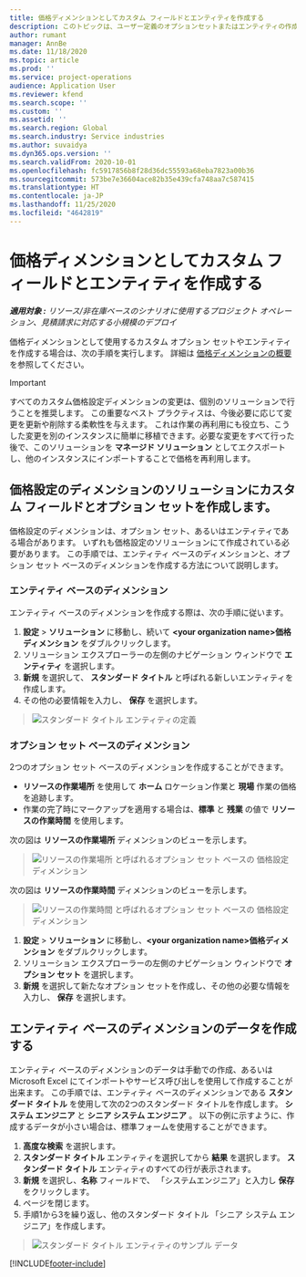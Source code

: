 ```yaml
---
title: 価格ディメンションとしてカスタム フィールドとエンティティを作成する
description: このトピックは、ユーザー定義のオプションセットまたはエンティティの作成方法について説明します。
author: rumant
manager: AnnBe
ms.date: 11/18/2020
ms.topic: article
ms.prod: ''
ms.service: project-operations
audience: Application User
ms.reviewer: kfend
ms.search.scope: ''
ms.custom: ''
ms.assetid: ''
ms.search.region: Global
ms.search.industry: Service industries
ms.author: suvaidya
ms.dyn365.ops.version: ''
ms.search.validFrom: 2020-10-01
ms.openlocfilehash: fc5917856b8f28d36dc55593a68eba7823a00b36
ms.sourcegitcommit: 573be7e36604ace82b35e439cfa748aa7c587415
ms.translationtype: HT
ms.contentlocale: ja-JP
ms.lasthandoff: 11/25/2020
ms.locfileid: "4642819"
---
```

# <a name="create-custom-fields-and-entities-as-pricing-dimensions"></a>価格ディメンションとしてカスタム フィールドとエンティティを作成する

_**適用対象 :** リソース/非在庫ベースのシナリオに使用するプロジェクト オペレーション、見積請求に対応する小規模のデプロイ_

価格ディメンションとして使用するカスタム オプション セットやエンティティを作成する場合は、次の手順を実行します。 詳細は [価格ディメンションの概要](pricing-dimensions-overview.md) を参照してください。  

> [!IMPORTANT]
> すべてのカスタム価格設定ディメンションの変更は、個別のソリューションで行うことを推奨します。 この重要なベスト プラクティスは、今後必要に応じて変更を更新や削除する柔軟性を与えます。 これは作業の再利用にも役立ち、こうした変更を別のインスタンスに簡単に移植できます。必要な変更をすべて行った後で、このソリューションを **マネージド ソリューション** としてエクスポートし、他のインスタンスにインポートすることで価格を再利用します。

  
## <a name="create-custom-fields-and-option-sets-in-the-pricing-dimension-solution"></a>価格設定のディメンションのソリューションにカスタム フィールドとオプション セットを作成します。

価格設定のディメンションは、オプション セット、あるいはエンティティである場合があります。 いずれも価格設定のソリューションにて作成されている必要があります。 この手順では、エンティティ ベースのディメンションと、オプション セット ベースのディメンションを作成する方法について説明します。

### <a name="entity-based-dimensions"></a>エンティティ ベースのディメンション
エンティティ ベースのディメンションを作成する際は、次の手順に従います。

1. **設定** > **ソリューション** に移動し、続いて **\<your organization name>価格ディメンション** をダブルクリックします。
2. ソリューション エクスプローラーの左側のナビゲーション ウィンドウで **エンティティ** を選択します。
3. **新規** を選択して、 **スタンダード タイトル** と呼ばれる新しいエンティティを作成します。 
4. その他の必要情報を入力し、 **保存** を選択します。

> ![スタンダード タイトル エンティティの定義](media/Standard-Title-entity-definition.png)

### <a name="option-set-based-dimensions"></a>オプション セット ベースのディメンション 
2つのオプション セット ベースのディメンションを作成することができます。 

- **リソースの作業場所** を使用して **ホーム** ロケーション作業と **現場** 作業の価格を追跡します。 
- 作業の完了時にマークアップを適用する場合は、**標準** と **残業** の値で **リソースの作業時間** を使用します。

次の図は **リソースの作業場所** ディメンションのビューを示します。 

> ![リソースの作業場所 と呼ばれるオプション セット ベースの 価格設定ディメンション](media/Option-set-PD-called-Resource-Work-Location.png)

次の図は **リソースの作業時間** ディメンションのビューを示します。 

> ![リソースの作業時間 と呼ばれるオプション セット ベースの 価格設定ディメンション](media/Option-set-PD-called-Resource-Work-Hours.png)

1. **設定** > **ソリューション** に移動し、**\<your organization name>価格ディメンション** をダブルクリックします。 
2. ソリューション エクスプローラーの左側のナビゲーション ウィンドウで **オプション セット** を選択します。 
3. **新規** を選択して新たなオプション セットを作成し、その他の必要な情報を入力し、 **保存** を選択します。

## <a name="create-data-for-entity-based-dimensions"></a>エンティティ ベースのディメンションのデータを作成する

エンティティ ベースのディメンションのデータは手動での作成、あるいは Microsoft Excel にてインポートやサービス呼び出しを使用して作成することが出来ます。 この手順では、エンティティ ベースのディメンションである **スタンダード タイトル** を使用して次の2つのスタンダード タイトルを作成します。 **システム エンジニア** と **シニア システム エンジニア** 。 以下の例に示すように、作成するデータが小さい場合は、標準フォームを使用することができます。

1. **高度な検索** を選択します。
2. **スタンダード タイトル** エンティティを選択してから **結果** を選択します。 **スタンダード タイトル** エンティティのすべての行が表示されます。
3. **新規** を選択し、**名称** フィールドで、 「システムエンジニア」と入力し **保存** をクリックします。
4. ページを閉じます。 
5. 手順1から3を繰り返し、他のスタンダード タイトル 「シニア システム エンジニア」を作成します。

> ![スタンダード タイトル エンティティのサンプル データ](media/ST-data.png)


[!INCLUDE[footer-include](../includes/footer-banner.md)]